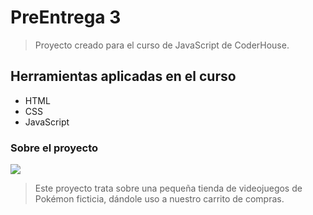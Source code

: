 # PreEntrega 3
> Proyecto creado para el curso de JavaScript de CoderHouse.

## Herramientas aplicadas en el curso
- HTML
- CSS
- JavaScript

### Sobre el proyecto

![](https://i.imgur.com/nwHRZJY.png)

> Este proyecto trata sobre una pequeña tienda de videojuegos de Pokémon ficticia, dándole uso a nuestro carrito de compras.
